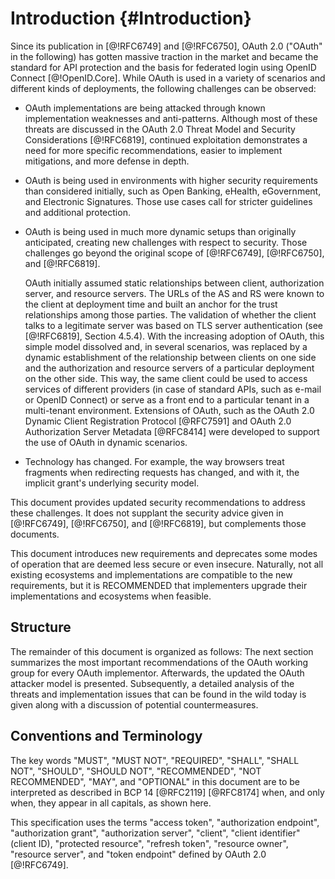 # Introduction {#Introduction}

Since its publication in [@!RFC6749] and [@!RFC6750], OAuth 2.0
("OAuth" in the following) has gotten massive traction in the market
and became the standard for API protection and the basis for federated
login using OpenID Connect [@!OpenID.Core]. While OAuth is used in a
variety of scenarios and different kinds of deployments, the following
challenges can be observed:

  * OAuth implementations are being attacked through known implementation
	  weaknesses and anti-patterns. Although most of these threats are discussed
	  in the OAuth 2.0 Threat Model and Security Considerations [@!RFC6819],
   	continued exploitation demonstrates a need for more specific
	  recommendations, easier to implement mitigations, and more defense in depth.
    
  * OAuth is being used in environments with higher security requirements than
    considered initially, such as Open Banking, eHealth, eGovernment, and
    Electronic Signatures. Those use cases call for stricter guidelines and
    additional protection.
	  
  * OAuth is being used in much more dynamic setups than originally anticipated,
	  creating new challenges with respect to security. Those challenges go beyond
	  the original scope of [@!RFC6749], [@!RFC6750], and [@!RFC6819].
    
    OAuth initially assumed static relationships between client,
    authorization server, and resource servers. The URLs of the AS and RS were
    known to the client at deployment time and built an anchor for the
    trust relationships among those parties. The validation of whether the
    client talks to a legitimate server was based on TLS server
    authentication (see [@!RFC6819], Section 4.5.4). With the increasing
    adoption of OAuth, this simple model dissolved and, in several
    scenarios, was replaced by a dynamic establishment of the relationship
    between clients on one side and the authorization and resource servers
    of a particular deployment on the other side. This way, the same
    client could be used to access services of different providers (in
    case of standard APIs, such as e-mail or OpenID Connect) or serve as a
    front end to a particular tenant in a multi-tenant environment.
    Extensions of OAuth, such as the OAuth 2.0 Dynamic Client Registration
    Protocol [@RFC7591] and OAuth 2.0 Authorization Server Metadata
    [@RFC8414] were developed to support the use of OAuth in
    dynamic scenarios.
	  
  * Technology has changed. For example, the way browsers treat fragments when
	  redirecting requests has changed, and with it, the implicit grant's
	  underlying security model.
	  
This document provides updated security recommendations to address
these challenges. It does not supplant the security advice given in
[@!RFC6749], [@!RFC6750], and [@!RFC6819], but complements those
documents.

This document introduces new requirements and deprecates some modes of operation
that are deemed less secure or even insecure. Naturally, not all existing
ecosystems and implementations are compatible to the new requirements, but it is
RECOMMENDED that implementers upgrade their implementations and ecosystems when
feasible.
	  
## Structure

The remainder of this document is organized as follows: The next
section summarizes the most important recommendations of the OAuth
working group for every OAuth implementor. Afterwards, the updated the
OAuth attacker model is presented. Subsequently, a detailed analysis
of the threats and implementation issues that can be found in the wild
today is given along with a discussion of potential countermeasures.

## Conventions and Terminology

The key words "MUST", "MUST NOT", "REQUIRED", "SHALL", "SHALL
NOT", "SHOULD", "SHOULD NOT", "RECOMMENDED", "NOT RECOMMENDED",
"MAY", and "OPTIONAL" in this document are to be interpreted as
described in BCP 14 [@RFC2119] [@RFC8174] when, and only when, they
appear in all capitals, as shown here.

This specification uses the terms "access token", "authorization
endpoint", "authorization grant", "authorization server", "client",
"client identifier" (client ID), "protected resource", "refresh
token", "resource owner", "resource server", and "token endpoint"
defined by OAuth 2.0 [@!RFC6749].
